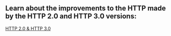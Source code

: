 <h2>Learn about the improvements to the HTTP made by the HTTP 2.0 and HTTP 3.0 versions:</h2>
<a href="https://www.baeldung.com/cs/http-versions">HTTP 2.0 & HTTP 3.0</a>
